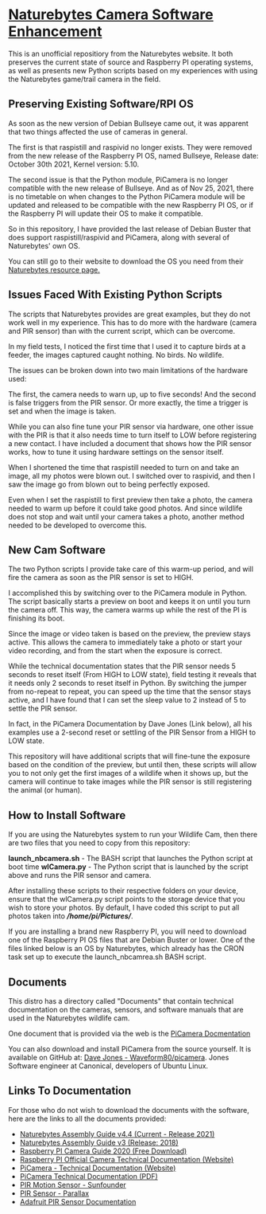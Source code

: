 # [Naturebytes Camera Software Enhancement](https://naturebytes.org/)

This is an unofficial repositiory from the Naturebytes website. It both preserves the current state of source and Raspberry PI operating systems, as well as presents new Python scripts based on my experiences with using the Naturebytes game/trail camera in the field.

## Preserving Existing Software/RPI OS

As soon as the new version of Debian Bullseye came out, it was apparent that two things affected the use of cameras in general. 

The first is that raspistill and raspivid no longer exists. They were removed from the new release of the Raspberry PI OS, named Bullseye, Release date: October 30th 2021, Kernel version: 5.10.

The second issue is that the Python module, PiCamera is no longer compatible with the new release of Bullseye. And as of Nov 25, 2021, there is no timetable on when changes to the Python PiCamera module will be updated and released to be compatible with the new Raspberry PI OS, or if the Raspberry PI will update their OS to make it compatible.

So in this repository, I have provided the last release of Debian Buster that does support raspistill/raspivid and PiCamera, along with several of Naturebytes' own OS.

You can still go to their website to download the OS you need from their [Naturebytes resource page.](https://naturebytes.org/2020/09/03/wildlife-cam-kit-resources/)

## Issues Faced With Existing Python Scripts

The scripts that Naturebytes provides are great examples, but they do not work well in my experience. This has to do more with the hardware (camera and PIR sensor) than with the current script, which can be overcome.

In my field tests, I noticed the first time that I used it to capture birds at a feeder, the images captured caught nothing. No birds. No wildlife. 

The issues can be broken down into two main limitations of the hardware used:

The first, the camera needs to warn up, up to five seconds! And the second is false triggers from the PIR sensor. Or more exactly, the time a trigger is set and when the image is taken.

While you can also fine tune your PIR sensor via hardware, one other issue with the PIR is that it also needs time to turn itself to LOW before registering a new contact. I have included a document that shows how the PIR sensor works, how to tune it using hardware settings on the sensor itself.

When I shortened the time that raspistill needed to turn on and take an image, all my photos were blown out. I switched over to raspivid, and then I saw the image go from blown out to being perfectly exposed.

Even when I set the raspistill to first preview then take a photo, the camera needed to warm up before it could take good photos. And since wildlife does not stop and wait until your camera takes a photo, another method needed to be developed to overcome this.


## New Cam Software

The two Python scripts I provide take care of this warm-up period, and will fire the camera as soon as the PIR sensor is set to HIGH.

I accomplished this by switching over to the PiCamera module in Python. The script basically starts a preview on boot and keeps it on until you turn the camera off. This way, the camera warms up while the rest of the PI is finishing its boot. 

Since the image or video taken is based on the preview, the preview stays active. This allows the camera to immediately take a photo or start your video recording, and from the start when the exposure is correct.

While the technical documentation states that the PIR sensor needs 5 seconds to reset itself (From HIGH to LOW state), field testing it reveals that it needs only 2 seconds to reset itself in Python. By switching the jumper from no-repeat to repeat, you can speed up the time that the sensor stays active, and I have found that I can set the sleep value to 2 instead of 5 to settle the PIR sensor.

In fact, in the PiCamera Documentation by Dave Jones (Link below), all his examples use a 2-second reset or settling of the PIR Sensor from a HIGH to LOW state.

This repository will have additional scripts that will fine-tune the exposure based on the condition of the preview, but until then, these scripts will allow you to not only get the first images of a wildlife when it shows up, but the camera will continue to take images while the PIR sensor is still registering the animal (or human).


## How to Install Software

If you are using the Naturebytes system to run your Wildlife Cam, then there are two files that you need to copy from this repository:

**launch_nbcamera.sh** - The BASH script that launches the Python script at boot time
**wlCamera.py** - The Python script that is launched by the script above and runs the PIR sensor and camera.

After installing these scripts to their respective folders on your device, ensure that the wlCamera.py script points to the storage device that you wish to store your photos. By default, I have coded this script to put all photos taken into ***/home/pi/Pictures/***.

If you are installing a brand new Raspberry PI, you will need to download one of the Raspberry PI OS files that are Debian Buster or lower. One of the files linked below is an OS by Naturebytes, which already has the CRON task set up to execute the launch_nbcamrea.sh BASH script.


 ## Documents
 
 This distro has a directory called "Documents" that contain technical documentation on the cameras, sensors, and software manuals that are used in the Naturebytes wildlife cam.
 
 One document that is provided via the web is the [PiCamera Docmentation](https://picamera.readthedocs.io/en/release-1.13/)
 
 You can also download and install PiCamera from the source yourself. It is available on GitHub at: [Dave Jones - Waveform80/picamera](https://github.com/waveform80/picamera). Jones Software engineer at Canonical, developers of Ubuntu Linux.
 
 
 ## Links To Documentation
 
 For those who do not wish to download the documents with the software, here are the links to all the documents provided:

- [Naturebytes Assembly Guide v4.4 (Current - Release 2021)](http://naturebytes.org/wp-content/uploads/2021/09/Manual-V4.4-reduced-size.pdf)
- [Naturebytes Assembly Guide v3 (Release: 2018)](http://naturebytes.org/wp-content/uploads/2020/08/Naturebytes-Assembly-Guide-v3-reduced.pdf)
- [Raspberry PI Camera Guide 2020 (Free Download)](https://magpi.raspberrypi.com/books/camera-guide)
- [Raspberry PI Official Camera Technical Documentation (Website)](https://www.raspberrypi.com/documentation/accessories/camera.html)
- [PiCamera - Technical Documentation (Website)](https://picamera.readthedocs.io/en/release-1.13/#)
- [PiCamera Technical Documentation (PDF)](https://buildmedia.readthedocs.org/media/pdf/picamera/release-1.13/picamera.pdf)
- [PIR Motion Sensor - Sunfounder](https://docs.sunfounder.com/projects/thales-kit/en/master/pir_motion_sensor.html)
- [PIR Sensor - Parallax](https://www1.parallax.com/sites/default/files/downloads/910-28027-PIR-Sensor-REV-A-Documentation-v1.4.pdf)
- [Adafruit PIR Sensor Documentation](https://cdn-learn.adafruit.com/downloads/pdf/pir-passive-infrared-proximity-motion-sensor.pdf)
